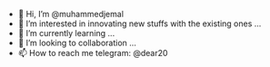 - 👋 Hi, I’m @muhammedjemal
- 👀 I’m interested in innovating new stuffs with the existing ones ...
- 🌱 I’m currently learning ...
- 💞️ I’m looking to collaboration ...
- 📫 How to reach me telegram: @dear20

<!---
muhammedjemal/muhammedjemal is a ✨ special ✨ repository because its `README.md` (this file) appears on your GitHub profile.
You can click the Preview link to take a look at your changes.
--->
